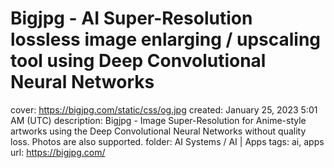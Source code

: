 # Bigjpg - AI Super-Resolution lossless image enlarging / upscaling tool using Deep Convolutional Neural Networks

cover: https://bigjpg.com/static/css/og.jpg
created: January 25, 2023 5:01 AM (UTC)
description: Bigjpg - Image Super-Resolution for Anime-style artworks using the Deep Convolutional Neural Networks without quality loss. Photos are also supported.
folder: AI Systems / AI | Apps
tags: ai, apps
url: https://bigjpg.com/